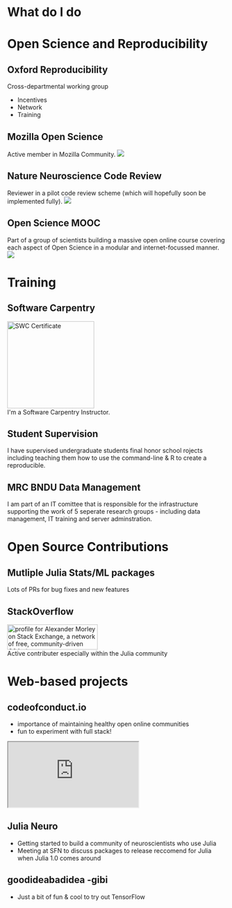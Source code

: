 # What do I do <!-- I have and participate in lot's of projects that are related to my research to varying degrees, but all of them are related to software sustainability in some way -->


# Open Science and Reproducibility


## Oxford Reproducibility
Cross-departmental working group
- Incentives
- Network
- Training


## Mozilla Open Science
Active member in Mozilla Community.
<img src="/img/msl-dark.png" alt-text="Mozilla Science Lab Logo" class="plain">


## Nature Neuroscience Code Review
Reviewer in a pilot code review scheme (which will hopefully soon be implemented fully).
<img src="img/nn-code-review-pilot.png" alt-text="NN Code Review Editorial" class="plain">


## Open Science MOOC
Part of a group of scientists building a massive open online course covering each aspect of Open Science in a modular and internet-focussed manner.
<img src="img/mooc.gif" alt-text="Open Science MOOC Modules GIF">



# Training <!-- for these schemes to make a different be feasible we need to build the skills capacity .. via training -->


## Software Carpentry
<img src="/img/swc_certificate_badge.png" alt="SWC Certificate" title="SWC Certificate" width=200><br>
I'm a Software Carpentry Instructor.


## Student Supervision
I have supervised undergraduate students final honor school rojects including teaching them how to use the command-line & R to create a reproducible.


## MRC BNDU Data Management
I am part of an IT comittee that is responsible for the infrastructure supporting the work of 5 seperate research groups - including data management, IT training and server adminstration.



# Open Source Contributions <!-- not sure how to link this one -->


## Mutliple Julia Stats/ML packages
Lots of PRs for bug fixes and new features

## StackOverflow
<a href="https://stackexchange.com/users/7161599">
<img src="https://stackexchange.com/users/flair/7161599.png" width="208" height="58" alt="profile for Alexander Morley on Stack Exchange, a network of free, community-driven Q&amp;A sites" title="profile for Alexander Morley on Stack Exchange, a network of free, community-driven Q&amp;A sites">
</a><br>
Active contributer especially within the Julia community



# Web-based projects <!-- as you'll have noticed a lot of the above, depends on, or is driven by communiity particpation and diversity -->


## codeofconduct.io
- importance of maintaining healthy open online communities
- fun to experiment with full stack!

<iframe id="codeofconduct.io" src="http://codeofconduct.io" style"width:100%">
</iframe>


## Julia Neuro
- Getting started to build a community of neuroscientists who use Julia
- Meeting at SFN to discuss packages to release reccomend for Julia when Julia 1.0 comes around


## goodideabadidea -gibi
- Just a bit of fun & cool to try out TensorFlow

